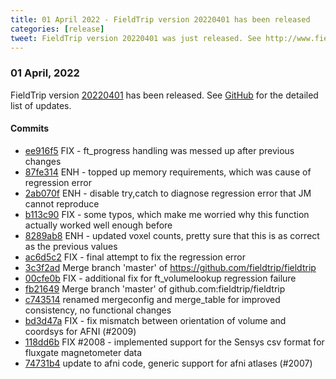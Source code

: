 ```yaml
---
title: 01 April 2022 - FieldTrip version 20220401 has been released
categories: [release]
tweet: FieldTrip version 20220401 was just released. See http://www.fieldtriptoolbox.org/#01-april-2022
---
```


### 01 April, 2022

FieldTrip version [20220401](http://github.com/fieldtrip/fieldtrip/releases/tag/20220401) has been released.
See [GitHub](https://github.com/fieldtrip/fieldtrip/compare/20220321...20220401) for the detailed list of updates.

#### Commits

- [ee916f5](http://github.com/fieldtrip/fieldtrip/commit/ee916f5) FIX - ft_progress handling was messed up after previous changes
- [87fe314](http://github.com/fieldtrip/fieldtrip/commit/87fe314) ENH - topped up memory requirements, which was cause of regression error
- [2ab070f](http://github.com/fieldtrip/fieldtrip/commit/2ab070f) ENH - disable try,catch to diagnose regression error that JM cannot reproduce
- [b113c90](http://github.com/fieldtrip/fieldtrip/commit/b113c90) FIX - some typos, which make me worried why this function actually worked well enough before
- [8289ab8](http://github.com/fieldtrip/fieldtrip/commit/8289ab8) ENH - updated voxel counts, pretty sure that this is as correct as the previous values
- [ac6d5c2](http://github.com/fieldtrip/fieldtrip/commit/ac6d5c2) FIX - final attempt to fix the regression error
- [3c3f2ad](http://github.com/fieldtrip/fieldtrip/commit/3c3f2ad) Merge branch 'master' of https://github.com/fieldtrip/fieldtrip
- [00cfe0b](http://github.com/fieldtrip/fieldtrip/commit/00cfe0b) FIX - additional fix for ft_volumelookup regression failure
- [fb21649](http://github.com/fieldtrip/fieldtrip/commit/fb21649) Merge branch 'master' of github.com:fieldtrip/fieldtrip
- [c743514](http://github.com/fieldtrip/fieldtrip/commit/c743514) renamed mergeconfig and merge_table for improved consistency, no functional changes
- [bd3d47a](http://github.com/fieldtrip/fieldtrip/commit/bd3d47a) FIX - fix mismatch between orientation of volume and coordsys for AFNI (#2009)
- [118dd6b](http://github.com/fieldtrip/fieldtrip/commit/118dd6b) FIX #2008 - implemented support for the Sensys csv format for fluxgate magnetometer data
- [74731b4](http://github.com/fieldtrip/fieldtrip/commit/74731b4) update to afni code, generic support for afni atlases (#2007)
